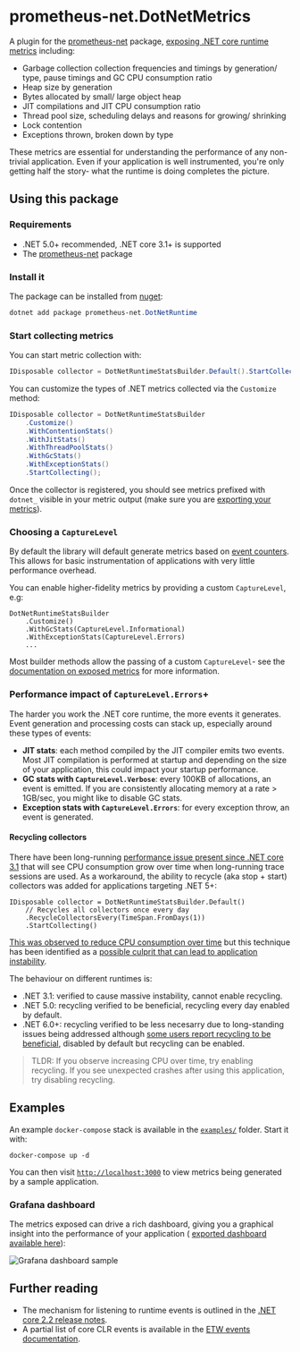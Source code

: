 # prometheus-net.DotNetMetrics
A plugin for the [prometheus-net](https://github.com/prometheus-net/prometheus-net) package, [exposing .NET core runtime metrics](docs/metrics-exposed.md) including:
- Garbage collection collection frequencies and timings by generation/ type, pause timings and GC CPU consumption ratio
- Heap size by generation
- Bytes allocated by small/ large object heap
- JIT compilations and JIT CPU consumption ratio
- Thread pool size, scheduling delays and reasons for growing/ shrinking
- Lock contention
- Exceptions thrown, broken down by type

These metrics are essential for understanding the performance of any non-trivial application. Even if your application is well instrumented, you're only getting half the story- what the runtime is doing completes the picture.

## Using this package
### Requirements
- .NET 5.0+ recommended, .NET core 3.1+ is supported 
- The [prometheus-net](https://github.com/prometheus-net/prometheus-net) package

### Install it
The package can be installed from [nuget](https://www.nuget.org/packages/prometheus-net.DotNetRuntime):
```powershell
dotnet add package prometheus-net.DotNetRuntime
```

### Start collecting metrics
You can start metric collection with:
```csharp
IDisposable collector = DotNetRuntimeStatsBuilder.Default().StartCollecting()
```

You can customize the types of .NET metrics collected via the `Customize` method:
```csharp
IDisposable collector = DotNetRuntimeStatsBuilder
	.Customize()
	.WithContentionStats()
	.WithJitStats()
	.WithThreadPoolStats()
	.WithGcStats()
	.WithExceptionStats()
	.StartCollecting();
```

Once the collector is registered, you should see metrics prefixed with `dotnet_` visible in your metric output (make sure you are [exporting your metrics](https://github.com/prometheus-net/prometheus-net#http-handler)).

### Choosing a `CaptureLevel`
By default the library will default generate metrics based on [event counters](https://docs.microsoft.com/en-us/dotnet/core/diagnostics/event-counters). This allows for basic instrumentation of applications with very little performance overhead. 

You can enable higher-fidelity metrics by providing a custom `CaptureLevel`, e.g:
```
DotNetRuntimeStatsBuilder
	.Customize()
	.WithGcStats(CaptureLevel.Informational)
	.WithExceptionStats(CaptureLevel.Errors)
	...
```

Most builder methods allow the passing of a custom `CaptureLevel`- see the [documentation on exposed metrics](docs/metrics-exposed.md) for more information.

### Performance impact of `CaptureLevel.Errors`+
The harder you work the .NET core runtime, the more events it generates. Event generation and processing costs can stack up, especially around these types of events:
- **JIT stats**: each method compiled by the JIT compiler emits two events. Most JIT compilation is performed at startup and depending on the size of your application, this could impact your startup performance.
- **GC stats with `CaptureLevel.Verbose`**: every 100KB of allocations, an event is emitted. If you are consistently allocating memory at a rate > 1GB/sec, you might like to disable GC stats.
- **Exception stats with `CaptureLevel.Errors`**: for every exception throw, an event is generated.

#### Recycling collectors
There have been long-running [performance issue present since .NET core 3.1](https://github.com/dotnet/runtime/issues/43985#issuecomment-800629516) that will see CPU consumption grow over time when long-running trace sessions are used. 
As a workaround, the ability to recycle (aka stop + start) collectors was added for applications targeting .NET 5+:
```
IDisposable collector = DotNetRuntimeStatsBuilder.Default()
	// Recycles all collectors once every day
	.RecycleCollectorsEvery(TimeSpan.FromDays(1))
	.StartCollecting()
```

[This was observed to reduce CPU consumption over time](https://github.com/djluck/prometheus-net.DotNetRuntime/issues/6#issuecomment-784540220) but this technique has been identified as a [possible culprit that can lead
to application instability](https://github.com/djluck/prometheus-net.DotNetRuntime/issues/72). 

The behaviour on different runtimes is:
- .NET 3.1: verified to cause massive instability, cannot enable recycling.
- .NET 5.0: recycling verified to be beneficial, recycling every day enabled by default.
- .NET 6.0+: recycling verified to be less necesarry due to long-standing issues being addressed although [some users report recycling to be beneficial](https://github.com/djluck/prometheus-net.DotNetRuntime/pull/73#issuecomment-1308558226), 
  disabled by default but recycling can be enabled.
  
> TLDR: If you observe increasing CPU over time, try enabling recycling. If you see unexpected crashes after using this application, try disabling recycling.


## Examples
An example `docker-compose` stack is available in the [`examples/`](examples/) folder. Start it with:

```
docker-compose up -d
```

You can then visit [`http://localhost:3000`](http://localhost:3000) to view metrics being generated by a sample application.

### Grafana dashboard
The metrics exposed can drive a rich dashboard, giving you a graphical insight into the performance of your application ( [exported dashboard available here](examples/grafana/provisioning/dashboards/NET_runtime_metrics_dashboard.json)):

![Grafana dashboard sample](docs/grafana-example.PNG)

## Further reading 
- The mechanism for listening to runtime events is outlined in the [.NET core 2.2 release notes](https://docs.microsoft.com/en-us/dotnet/core/whats-new/dotnet-core-2-2#core).
- A partial list of core CLR events is available in the [ETW events documentation](https://docs.microsoft.com/en-us/dotnet/framework/performance/clr-etw-events).